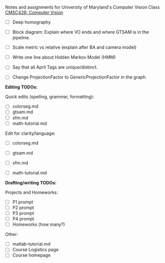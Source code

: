 
Notes and assignments for University of Maryland's Computer Vision Class [CMSC426: Computer Vision](http://prg.cs.umd.edu)
- [ ] Deep homography
- [ ] Block diagram: Explain where VO ends and where GTSAM is in the pipeline.
- [ ] Scale metric vs relative (explain after BA and camera model)
- [ ] Write one line about Hidden Markov Model (HMM)
- [ ] Say that all April Tags are unique/distinct.
- [ ] Change ProjectionFactor to GenericProjectionFactor in the graph.


**Editing TODOs:**

Quick edits (spelling, grammar, formatting):
- [ ] colorseg.md
- [ ] gtsam.md
- [ ] sfm.md
- [ ] math-tutorial.md

Edit for clarity/language:
- [ ] colorseg.md
- [ ] gtsam.md
- [ ] sfm.md
- [ ] math-tutorial.md


**Drafting/writing TODOs:**

Projects and Homeworks:
- [ ] P1 prompt
- [ ] P2 prompt
- [ ] P3 prompt
- [ ] P4 prompt
- [ ] Homeworks (how many?)

Other:
- [ ] matlab-tutorial.md
- [ ] Course Logistics page
- [ ] Course homepage
